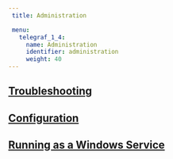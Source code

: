 ```yaml
---
 title: Administration

 menu:
   telegraf_1_4:
     name: Administration
     identifier: administration
     weight: 40
---
```


## [Troubleshooting](/telegraf/v1.4/administration/troubleshooting/)

## [Configuration](/telegraf/v1.4/administration/configuration/)

## [Running as a Windows Service](/telegraf/v1.4/administration/windows_service/)
